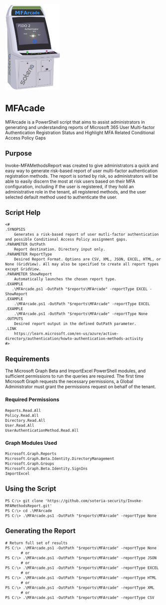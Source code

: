 <img src="Images/MFArcade.png" width=35% height=35% />

# MFAcade
MFArcade is a PowerShell script that aims to assist administrators in generating and understanding reports of Microsoft 365 User Multi-factor Authentication Registration Status and Highlight MFA Related Conditional Access Policy Gaps

## Purpose
Invoke-MFAMethodsReport was created to give administrators a quick and easy way to generate risk-based report of user multi-factor authentication registration methods.
The report is sorted by risk, so administrators will be able to easily discern the most at risk users based on their MFA configuration, including if the user is registered, if they hold an administrative role in the tenant, all registered methods, and the user selected default method used to authenticate the user.

## Script Help
```pwsh
<#
.SYNOPSIS
    Generates a risk-based report of user mutli-factor authentication and possible Conditional Access Policy assignment gaps.
.PARAMETER OutPath
    Report destination. Directory input only.
.PARAMETER ReportType
    Desired Report Format. Options are CSV, XML, JSON, EXCEL, HTML, or None (GridView). All may also be specified to create all report types except GridView.
.PARAMETER ShowReport
    Automatically launches the chosen report type.
.EXAMPLE
   .\MFArcade.ps1 -OutPath "$reports\MFArcade" -reportType EXCEL -ShowReport
.EXAMPLE
    .\MFArcade.ps1 -OutPath "$reports\MFArcade" -reportType EXCEL
.EXAMPLE
    .\MFArcade.ps1 -OutPath "$reports\MFArcade" -reportType None
.OUTPUTS
    Desired report output in the defined OutPath parameter.
.LINK
    https://learn.microsoft.com/en-us/azure/active-directory/authentication/howto-authentication-methods-activity
#>
```

## Requirements
The Microsoft Graph Beta and ImportExcel PowerShell modules, and sufficient permissions to run the queries are required.
The first time Microsoft Graph requests the necessary permissions, a Global Administrator must grant the permissions request on behalf of the tenant.

### Required Permissions
```
Reports.Read.All
Policy.Read.All
Directory.Read.All
User.Read.All
UserAuthenticationMethod.Read.All
```
### Graph Modules Used
```
Microsoft.Graph.Reports
Microsoft.Graph.Beta.Identity.DirectoryManagement
Microsoft.Graph.Groups
Microsoft.Graph.Beta.Identity.SignIns
ImportExcel
```

## Using the Script
```pwsh
PS C:\> git clone 'https://github.com/soteria-security/Invoke-MFAMethodsReport.git'
PS C:\> cd .\MFArcade
PS C:\> .\MFArcade.ps1 -OutPath "$reports\MFArcade" -reportType None
```

## Generating the Report
```pwsh
# Return full set of results
PS C:\> .\MFArcade.ps1 -OutPath "$reports\MFArcade" -reportType None
       # or
PS C:\> .\MFArcade.ps1 -OutPath "$reports\MFArcade" -reportType JSON
       # or
PS C:\> .\MFArcade.ps1 -OutPath "$reports\MFArcade" -reportType EXCEL
       # or
PS C:\> .\MFArcade.ps1 -OutPath "$reports\MFArcade" -reportType HTML
       # or
PS C:\> .\MFArcade.ps1 -OutPath "$reports\MFArcade" -reportType XML
       # or
PS C:\> .\MFArcade.ps1 -OutPath "$reports\MFArcade" -reportType CSV
```